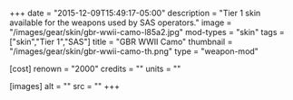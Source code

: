 +++
date = "2015-12-09T15:49:17-05:00"
description = "Tier 1 skin available for the weapons used by SAS operators."
image = "/images/gear/skin/gbr-wwii-camo-l85a2.jpg"
mod-types = "skin"
tags = ["skin","Tier 1","SAS"]
title = "GBR WWII Camo"
thumbnail = "/images/gear/skin/gbr-wwii-camo-th.png"
type = "weapon-mod"

[cost]
  renown = "2000"
  credits = ""
  units = ""

[images]
  alt = ""
  src = ""
+++
